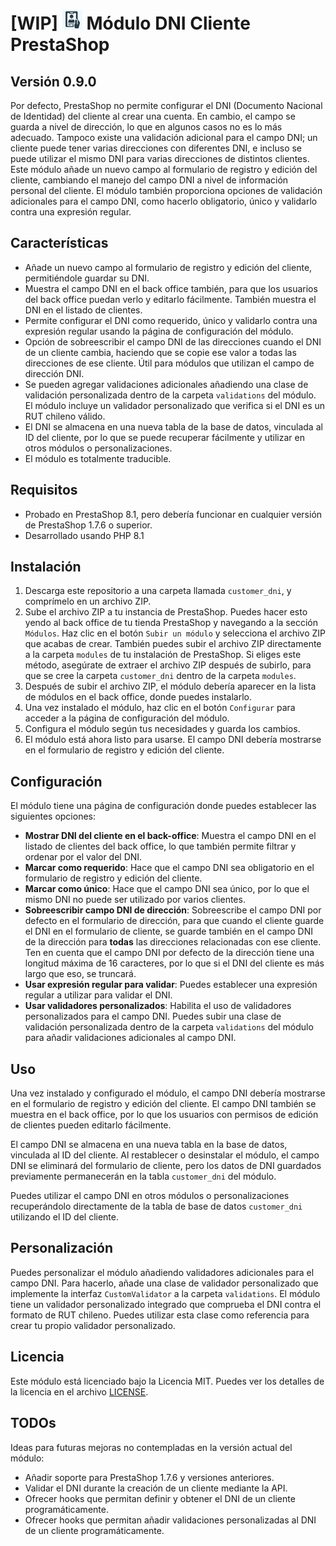 # [WIP] <img src="logo.png" width="32" height="32" alt="Module logo"> Módulo DNI Cliente PrestaShop
## Versión 0.9.0

Por defecto, PrestaShop no permite configurar el DNI (Documento Nacional de Identidad) del cliente al crear una cuenta.
En cambio, el campo se guarda a nivel de dirección, lo que en algunos casos no es lo más adecuado. Tampoco existe una validación adicional para el campo DNI;
un cliente puede tener varias direcciones con diferentes DNI, e incluso se puede utilizar el mismo DNI para varias direcciones de distintos clientes.
Este módulo añade un nuevo campo al formulario de registro y edición del cliente, cambiando el manejo del campo DNI a nivel de información personal del cliente.
El módulo también proporciona opciones de validación adicionales para el campo DNI, como hacerlo obligatorio, único y validarlo contra una expresión regular.

## Características

- Añade un nuevo campo al formulario de registro y edición del cliente, permitiéndole guardar su DNI.
- Muestra el campo DNI en el back office también, para que los usuarios del back office puedan verlo y editarlo fácilmente. También muestra el DNI en el listado de clientes.
- Permite configurar el DNI como requerido, único y validarlo contra una expresión regular usando la página de configuración del módulo.
- Opción de sobreescribir el campo DNI de las direcciones cuando el DNI de un cliente cambia, haciendo que se copie ese valor a todas las direcciones de ese cliente. Útil para módulos que utilizan el campo de dirección DNI.
- Se pueden agregar validaciones adicionales añadiendo una clase de validación personalizada dentro de la carpeta `validations` del módulo. El módulo incluye un validador personalizado que verifica si el DNI es un RUT chileno válido.
- El DNI se almacena en una nueva tabla de la base de datos, vinculada al ID del cliente, por lo que se puede recuperar fácilmente y utilizar en otros módulos o personalizaciones.
- El módulo es totalmente traducible.

## Requisitos

- Probado en PrestaShop 8.1, pero debería funcionar en cualquier versión de PrestaShop 1.7.6 o superior.
- Desarrollado usando PHP 8.1

## Instalación

1. Descarga este repositorio a una carpeta llamada `customer_dni`, y comprímelo en un archivo ZIP.
2. Sube el archivo ZIP a tu instancia de PrestaShop. Puedes hacer esto yendo al back office de tu tienda PrestaShop y navegando a la sección `Módulos`.
Haz clic en el botón `Subir un módulo` y selecciona el archivo ZIP que acabas de crear. También puedes subir el archivo ZIP directamente a la carpeta `modules` de tu instalación de PrestaShop.
Si eliges este método, asegúrate de extraer el archivo ZIP después de subirlo, para que se cree la carpeta `customer_dni` dentro de la carpeta `modules`.
3. Después de subir el archivo ZIP, el módulo debería aparecer en la lista de módulos en el back office, donde puedes instalarlo.
4. Una vez instalado el módulo, haz clic en el botón `Configurar` para acceder a la página de configuración del módulo.
5. Configura el módulo según tus necesidades y guarda los cambios.
6. El módulo está ahora listo para usarse. El campo DNI debería mostrarse en el formulario de registro y edición del cliente.

## Configuración

El módulo tiene una página de configuración donde puedes establecer las siguientes opciones:

- **Mostrar DNI del cliente en el back-office**: Muestra el campo DNI en el listado de clientes del back office, lo que también permite filtrar y ordenar por el valor del DNI.
- **Marcar como requerido**: Hace que el campo DNI sea obligatorio en el formulario de registro y edición del cliente.
- **Marcar como único**: Hace que el campo DNI sea único, por lo que el mismo DNI no puede ser utilizado por varios clientes.
- **Sobreescribir campo DNI de dirección**: Sobreescribe el campo DNI por defecto en el formulario de dirección, para que cuando el cliente guarde el DNI en el formulario de cliente,
se guarde también en el campo DNI de la dirección para **todas** las direcciones relacionadas con ese cliente.
Ten en cuenta que el campo DNI por defecto de la dirección tiene una longitud máxima de 16 caracteres, por lo que si el DNI del cliente es más largo que eso, se truncará.
- **Usar expresión regular para validar**: Puedes establecer una expresión regular a utilizar para validar el DNI.
- **Usar validadores personalizados**: Habilita el uso de validadores personalizados para el campo DNI.
Puedes subir una clase de validación personalizada dentro de la carpeta `validations` del módulo para añadir validaciones adicionales al campo DNI.

## Uso

Una vez instalado y configurado el módulo, el campo DNI debería mostrarse en el formulario de registro y edición del cliente. El campo DNI también se muestra en el back office, por lo que los usuarios con permisos de edición de clientes pueden editarlo fácilmente.

El campo DNI se almacena en una nueva tabla en la base de datos, vinculada al ID del cliente.
Al restablecer o desinstalar el módulo, el campo DNI se eliminará del formulario de cliente, pero los datos de DNI guardados previamente permanecerán en la tabla `customer_dni` del módulo.

Puedes utilizar el campo DNI en otros módulos o personalizaciones recuperándolo directamente de la tabla de base de datos `customer_dni` utilizando el ID del cliente.

## Personalización

Puedes personalizar el módulo añadiendo validadores adicionales para el campo DNI.
Para hacerlo, añade una clase de validador personalizado que implemente la interfaz `CustomValidator` a la carpeta `validations`.
El módulo tiene un validador personalizado integrado que comprueba el DNI contra el formato de RUT chileno.
Puedes utilizar esta clase como referencia para crear tu propio validador personalizado.

## Licencia

Este módulo está licenciado bajo la Licencia MIT. Puedes ver los detalles de la licencia en el archivo [LICENSE](LICENSE).

## TODOs

Ideas para futuras mejoras no contempladas en la versión actual del módulo:

- Añadir soporte para PrestaShop 1.7.6 y versiones anteriores.
- Validar el DNI durante la creación de un cliente mediante la API.
- Ofrecer hooks que permitan definir y obtener el DNI de un cliente programáticamente.
- Ofrecer hooks que permitan añadir validaciones personalizadas al DNI de un cliente programáticamente.